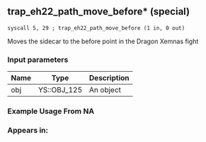## trap_eh22_path_move_before* (special)

`syscall 5, 29 ; trap_eh22_path_move_before (1 in, 0 out)`

Moves the sidecar to the before point in the Dragon Xemnas fight

### Input parameters
| Name | Type | Description
|------|------|------------
| obj   | YS::OBJ_125   | An object


### Example Usage From NA



### Appears in:



